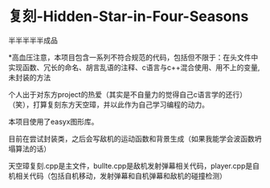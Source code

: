 # 复刻-Hidden-Star-in-Four-Seasons
半半半半半成品

*高血压注意，本项目包含一系列不符合规范的代码，包括但不限于：在头文件中实现函数、冗长的命名、胡言乱语的注释、c语言与c++混合使用、用不上的变量,未封装的方法

个人出于对东方project的热爱（其实是不自量力的觉得自己c语言学的还行）（笑），打算复刻东方天空璋，并以此作为自己学习编程的动力。

本项目使用了easyx图形库。

目前在尝试封装类，之后会写敌机的运动函数和背景生成（如果我能学会波函数坍塌算法的话）

天空璋复刻.cpp是主文件，bullte.cpp是敌机发射弹幕相关代码，player.cpp是自机相关代码（包括自机移动，发射弹幕和自机弹幕和敌机的碰撞检测）
